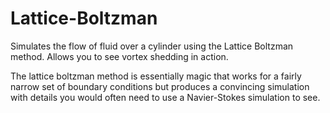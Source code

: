 # Lattice-Boltzman
Simulates the flow of fluid over a cylinder using the Lattice Boltzman method. Allows you to see vortex shedding in action.

The lattice boltzman method is essentially magic that works for a fairly narrow set of boundary conditions but produces a convincing simulation
with details you would often need to use a Navier-Stokes simulation to see.
